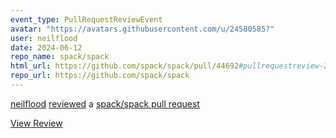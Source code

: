 ```yaml
---
event_type: PullRequestReviewEvent
avatar: "https://avatars.githubusercontent.com/u/24580585?"
user: neilflood
date: 2024-06-12
repo_name: spack/spack
html_url: https://github.com/spack/spack/pull/44692#pullrequestreview-2114352558
repo_url: https://github.com/spack/spack
---
```


<a href='https://github.com/neilflood' target='_blank'>neilflood</a> <a href='https://github.com/spack/spack/pull/44692#pullrequestreview-2114352558' target='_blank'>reviewed</a> a <a href='https://github.com/spack/spack/pull/44692' target='_blank'>spack/spack pull request</a>

<small></small>

<a href='https://github.com/spack/spack/pull/44692#pullrequestreview-2114352558' target='_blank'>View Review</a>